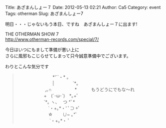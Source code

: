 Title: あざまんしょー７
Date: 2012-05-13 02:21
Author: Ca5
Category: event
Tags: otherman
Slug: あざまんしょー7

明日・・・じゃないもう本日、ですね　あざまんしょー７に出ます!

THE OTHERMAN SHOW 7  
<http://www.otherman-records.com/special/7/>

今日はいつにもまして準備が悪い上に  
さらに風邪もこじらせてしまって只今誠意準備中でございます。

わりとこんな気分です

> 　　　　　　　　\*'\`\`・\* 。  
>  　　　　　　　　|　　　　 \`\*。  
>  　　　　 　　,｡∩　　　　 　\* 　　　もうどうにでもな～れ  
>  　　　　　　+　(´･ω･\`)　\*｡+ﾟ  
>  　　　　　　\`\*｡ ヽ、　 つ \*ﾟ\*  
>  　　　　　　　\`・+｡\*・' ﾟ⊃ +ﾟ  
>  　　　　　　　☆　　 ∪\~ ｡\*ﾟ  
>  　 　　　　　　\`・+｡\*・ ﾟ
